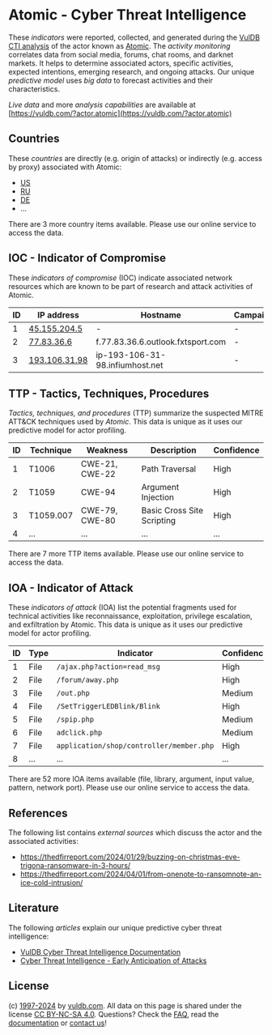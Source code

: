 # Atomic - Cyber Threat Intelligence

These _indicators_ were reported, collected, and generated during the [VulDB CTI analysis](https://vuldb.com/?kb.cti) of the actor known as [Atomic](https://vuldb.com/?actor.atomic). The _activity monitoring_ correlates data from social media, forums, chat rooms, and darknet markets. It helps to determine associated actors, specific activities, expected intentions, emerging research, and ongoing attacks. Our unique _predictive model_ uses _big data_ to forecast activities and their characteristics.

_Live data_ and more _analysis capabilities_ are available at [https://vuldb.com/?actor.atomic](https://vuldb.com/?actor.atomic)

## Countries

These _countries_ are directly (e.g. origin of attacks) or indirectly (e.g. access by proxy) associated with Atomic:

* [US](https://vuldb.com/?country.us)
* [RU](https://vuldb.com/?country.ru)
* [DE](https://vuldb.com/?country.de)
* ...

There are 3 more country items available. Please use our online service to access the data.

## IOC - Indicator of Compromise

These _indicators of compromise_ (IOC) indicate associated network resources which are known to be part of research and attack activities of Atomic.

ID | IP address | Hostname | Campaign | Confidence
-- | ---------- | -------- | -------- | ----------
1 | [45.155.204.5](https://vuldb.com/?ip.45.155.204.5) | - | - | High
2 | [77.83.36.6](https://vuldb.com/?ip.77.83.36.6) | f.77.83.36.6.outlook.fxtsport.com | - | High
3 | [193.106.31.98](https://vuldb.com/?ip.193.106.31.98) | ip-193-106-31-98.infiumhost.net | - | High

## TTP - Tactics, Techniques, Procedures

_Tactics, techniques, and procedures_ (TTP) summarize the suspected MITRE ATT&CK techniques used by _Atomic_. This data is unique as it uses our predictive model for actor profiling.

ID | Technique | Weakness | Description | Confidence
-- | --------- | -------- | ----------- | ----------
1 | T1006 | CWE-21, CWE-22 | Path Traversal | High
2 | T1059 | CWE-94 | Argument Injection | High
3 | T1059.007 | CWE-79, CWE-80 | Basic Cross Site Scripting | High
4 | ... | ... | ... | ...

There are 7 more TTP items available. Please use our online service to access the data.

## IOA - Indicator of Attack

These _indicators of attack_ (IOA) list the potential fragments used for technical activities like reconnaissance, exploitation, privilege escalation, and exfiltration by Atomic. This data is unique as it uses our predictive model for actor profiling.

ID | Type | Indicator | Confidence
-- | ---- | --------- | ----------
1 | File | `/ajax.php?action=read_msg` | High
2 | File | `/forum/away.php` | High
3 | File | `/out.php` | Medium
4 | File | `/SetTriggerLEDBlink/Blink` | High
5 | File | `/spip.php` | Medium
6 | File | `adclick.php` | Medium
7 | File | `application/shop/controller/member.php` | High
8 | ... | ... | ...

There are 52 more IOA items available (file, library, argument, input value, pattern, network port). Please use our online service to access the data.

## References

The following list contains _external sources_ which discuss the actor and the associated activities:

* https://thedfirreport.com/2024/01/29/buzzing-on-christmas-eve-trigona-ransomware-in-3-hours/
* https://thedfirreport.com/2024/04/01/from-onenote-to-ransomnote-an-ice-cold-intrusion/

## Literature

The following _articles_ explain our unique predictive cyber threat intelligence:

* [VulDB Cyber Threat Intelligence Documentation](https://vuldb.com/?kb.cti)
* [Cyber Threat Intelligence - Early Anticipation of Attacks](https://www.scip.ch/en/?labs.20201022)

## License

(c) [1997-2024](https://vuldb.com/?kb.changelog) by [vuldb.com](https://vuldb.com/?kb.about). All data on this page is shared under the license [CC BY-NC-SA 4.0](https://creativecommons.org/licenses/by-nc-sa/4.0/). Questions? Check the [FAQ](https://vuldb.com/?kb.faq), read the [documentation](https://vuldb.com/?kb) or [contact us](https://vuldb.com/?contact)!
